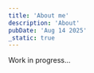 ```yaml
---
title: 'About me'
description: 'About'
pubDate: 'Aug 14 2025'
_static: true
---
```

Work in progress...